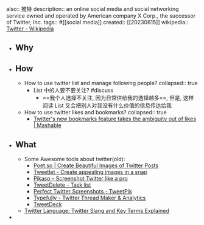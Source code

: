 also:: 推特
description:: an online social media and social networking service owned and operated by American company X Corp., the successor of Twitter, Inc.
tags:: #[[social media]]
created:: [[20230615]]
wikipedia:: [Twitter - Wikipedia](https://en.wikipedia.org/wiki/Twitter)

- ## Why
- ## How
  - How to use twitter list and manage following people?
    collapsed:: true
    - List 中的人要不要关注? #discuss
      - ==我个人选择不关注, 因为日常供给我的选择越多==, 但是, 这样阅读 List 又会把别人对我没有什么价值的信息传达给我
  - How to use twitter likes and bookmarks?
    collapsed:: true
    - [Twitter's new bookmarks feature takes the ambiguity out of likes | Mashable](https://mashable.com/article/twitter-bookmarks)
- ## What
  - Some Awesome tools about twitter(old):
    - [Poet.so | Create Beautiful Images of Twitter Posts](https://poet.so/)
    - [Tweetlet - Create appealing images in a snap](https://tweetlet.net/)
    - [Pikaso – Screenshot Twitter like a pro](https://pikaso.me/)
    - [TweetDelete - Task list](https://tweetdelete.net/list_tasks/)
    - [Perfect Twitter Screenshots - TweetPik](https://tweetpik.com/)
    - [Typefully - Twitter Thread Maker & Analytics](https://typefully.com/write)
    - [TweetDeck](https://tweetdeck.twitter.com/)
  - [Twitter Language: Twitter Slang and Key Terms Explained](https://www.lifewire.com/twitter-slang-and-key-terms-explained-2655399)
-